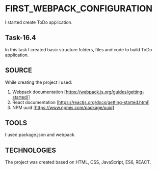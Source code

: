 # FIRST_WEBPACK_CONFIGURATION

I started create ToDo application.

## Task-16.4

In this task I created basic structure folders, files and code to build ToDo application.

## SOURCE 
While creating the project I used: 
1. Webpack documentation  [https://webpack.js.org/guides/getting-started/]
2. React documentation [https://reactjs.org/docs/getting-started.html]
3. NPM uuid [https://www.npmjs.com/package/uuid]

## TOOLS 
I used package.json and webpack.

## TECHNOLOGIES 
The project was created based on HTML, CSS, JavaScript, ES6, REACT.
